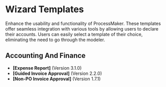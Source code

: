 # Wizard Templates
Enhance the usability and functionality of ProcessMaker. These templates offer seamless integration with various tools by allowing users to declare their accounts. Users can easily select a template of their choice, eliminating the need to go through the modeler.
## Accounting And Finance
- **[Expense Report]** (Version 3.1.0)
- **[Guided Invoice Approval]** (Version 2.2.0)
- **[Non-PO Invoice Approval]** (Version 1.7.1)
